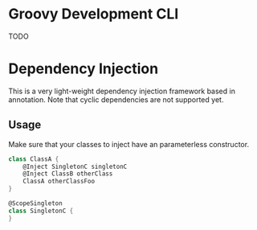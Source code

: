 # Groovy Development CLI

TODO


# Dependency Injection

This is a very light-weight dependency injection framework based in annotation.
Note that cyclic dependencies are not supported yet.

## Usage

Make sure that your classes to inject have an parameterless constructor.

```groovy
class ClassA {
    @Inject SingletonC singletonC
    @Inject ClassB otherClass
    ClassA otherClassFoo
}

@ScopeSingleton
class SingletonC {
}
```
